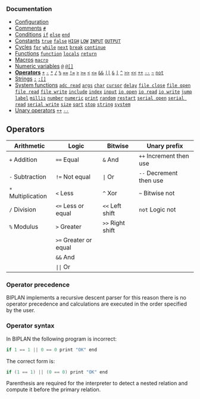 ### Documentation
- [Configuration](/documentation/configuration.md)
- [Comments](/documentation/comments.md) [`#`](/documentation/comments.md)
- [Conditions](/documentation/conditions.md) [`if`](/documentation/conditions.md) [`else`](/documentation/conditions.md) [`end`](/documentation/conditions.md)
- [Constants](/documentation/constants.md) [`true`](/documentation/constants.md) [`false`](/documentation/constants.md) [`HIGH`](/documentation/constants.md) [`LOW`](/documentation/constants.md) [`INPUT`](/documentation/constants.md) [`OUTPUT`](/documentation/constants.md)
- [Cycles](/documentation/cycles.md) [`for`](/documentation/cycles.md#for) [`while`](/documentation/cycles.md#while) [`next`](/documentation/cycles.md#next) [`break`](/documentation/cycles.md#break) [`continue`](/documentation/cycles.md#continue)
- [Functions](/documentation/functions.md) [`function`](/documentation/functions.md) [`locals`](/documentation/functions.md) [`return`](/documentation/functions.md)
- [Macros](/documentation/macros.md) [`macro`](/documentation/macros.md#pre-processor-macros)
- [Numeric variables](/documentation/numeric-variables.md) [`@`](/documentation/numeric-variables.md) [`@[]`](/documentation/numeric-variables.md)
- **[Operators](/documentation/operators.md)** [`+`](/documentation/operators.md) [`-`](/documentation/operators.md) [`*`](/documentation/operators.md) [`/`](/documentation/operators.md) [`%`](/documentation/operators.md) [`==`](/documentation/operators.md) [`!=`](/documentation/operators.md) [`>`](/documentation/operators.md) [`>=`](/documentation/operators.md) [`<`](/documentation/operators.md) [`<=`](/documentation/operators.md) [`&&`](/documentation/operators.md) [`||`](/documentation/operators.md) [`&`](/documentation/operators.md) [`|`](/documentation/operators.md) [`^`](/documentation/operators.md) [`>>`](/documentation/operators.md) [`<<`](/documentation/operators.md) [`++`](/documentation/operators.md) [`--`](/documentation/operators.md) [`~`](/documentation/operators.md) [`not`](/documentation/operators.md)
- [Strings](/documentation/strings.md) [`:`](/documentation/strings.md) [`:[]`](/documentation/strings.md)
- [System functions](/documentation/system-functions.md) [`adc read`](/documentation/system-functions.md#adc-read) [`args`](/documentation/system-functions.md#args) [`char`](/documentation/system-functions.md#print) [`cursor`](/documentation/system-functions.md#cursor) [`delay`](/documentation/system-functions.md#delay) [`file close`](/documentation/system-functions.md#file-close) [`file open`](/documentation/system-functions.md#file-open) [`file read`](/documentation/system-functions.md#file-read) [`file write`](/documentation/system-functions.md#file-write) [`include`](/documentation/system-functions.md#include) [`index`](/documentation/system-functions.md#index) [`input`](/documentation/system-functions.md#input) [`io open`](/documentation/system-functions.md#io-open) [`io read`](/documentation/system-functions.md#io-read) [`io write`](/documentation/system-functions.md#digitalWrite) [`jump`](/documentation/system-functions.md#jump) [`label`](/documentation/system-functions.md#label) [`millis`](/documentation/system-functions.md#millis) [`number`](/documentation/system-functions.md#number) [`numeric`](/documentation/system-functions.md#numeric) [`print`](/documentation/system-functions.md#print) [`random`](/documentation/system-functions.md#random) [`restart`](/documentation/system-functions.md#restart) [`serial open`](/documentation/system-functions.md#serial-open) [`serial read`](/documentation/system-functions.md#serial-read) [`serial write`](/documentation/system-functions.md#serial-write) [`size`](/documentation/system-functions.md#size) [`sqrt`](/documentation/system-functions.md#sqrt) [`stop`](/documentation/system-functions.md#stop) [`string`](/documentation/system-functions.md#string) [`system`](/documentation/system-functions.md#system)
- [Unary operators](/documentation/unary-operators.md) [`++`](/documentation/unary-operators.md) [`--`](/documentation/unary-operators.md)

## Operators

| Arithmetic         | Logic                 | Bitwise           | Unary prefix             |
| ------------------ | --------------------- | ----------------- | ------------------------ |
| `+` Addition       | `==` Equal            | `&` And           | `++`  Increment then use |
| `-` Subtraction    | `!=` Not equal        | `\|` Or           | `--`  Decrement then use |
| `*` Multiplication | `<`  Less             | `^` Xor           | `~`   Bitwise not        |
| `/` Division       | `<=` Less or equal    | `<<` Left shift   | `not` Logic not          |
| `%` Modulus        | `>`  Greater          | `>>` Right shift  |                          |
|                    | `>=` Greater or equal |                   |                          |
|                    | `&&` And              |                   |                          |
|                    | `\|\|` Or             |                   |                          |


### Operator precedence

BIPLAN implements a recursive descent parser for this reason there is no operator precedence and calculations are executed in the order specified by the user.

### Operator syntax

In BIPLAN the following program is incorrect:
```c
if 1 == 1 || 0 == 0 print "OK" end
```
The correct form is:
```c
if (1 == 1) || (0 == 0) print "OK" end
```
Parenthesis are required for the interpreter to detect a nested relation and compute it before the primary relation.
